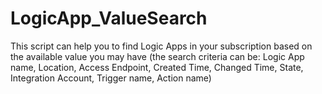# LogicApp_ValueSearch
This script can help you to find Logic Apps in your subscription based on the available value you may have (the search criteria can be: Logic App name, Location, Access Endpoint, Created Time, Changed Time, State, Integration Account, Trigger name, Action name)
